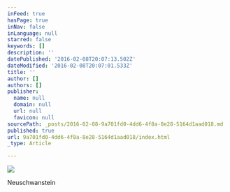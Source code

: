 ```yaml
---
inFeed: true
hasPage: true
inNav: false
inLanguage: null
starred: false
keywords: []
description: ''
datePublished: '2016-02-08T20:07:13.502Z'
dateModified: '2016-02-08T20:07:01.533Z'
title: ''
author: []
authors: []
publisher:
  name: null
  domain: null
  url: null
  favicon: null
sourcePath: _posts/2016-02-08-9a701fd0-4dd6-4f8a-8e28-5164d1aad018.md
published: true
url: 9a701fd0-4dd6-4f8a-8e28-5164d1aad018/index.html
_type: Article

---
```

![](https://the-grid-user-content.s3-us-west-2.amazonaws.com/668c305e-83e9-4cc8-8d85-de6faf9ec21c.jpg)

Neuschwanstein